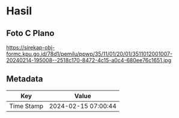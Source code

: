 # Hasil

## Foto C Plano

https://sirekap-obj-formc.kpu.go.id/78d1/pemilu/ppwp/35/11/01/20/01/3511012001007-20240214-195008--2518c170-8472-4c15-a0c4-680ee76c1651.jpg


## Metadata

| Key        | Value               |
| ---------- | ------------------- |
| Time Stamp | 2024-02-15 07:00:44 |



